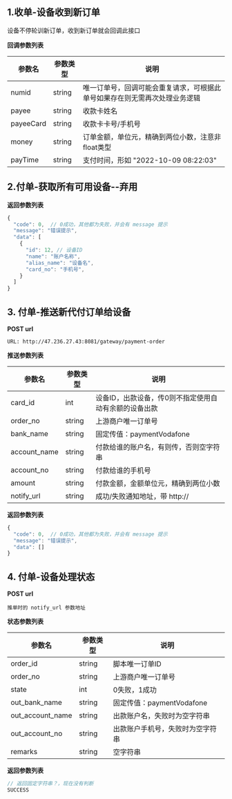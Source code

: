 ## 1.收单-设备收到新订单

设备不停轮训新订单，收到新订单就会回调此接口

**回调参数列表**

| 参数名 | 参数类型 | 说明 |
| -- | -- | -- |
| numid | string | 唯一订单号，回调可能会重复请求，可根据此单号如果存在则无需再次处理业务逻辑 |
| payee | string | 收款卡姓名 |
| payeeCard | string | 收款卡卡号/手机号 |
| money | string | 订单金额，单位元，精确到两位小数，注意非float类型 |
| payTime | string | 支付时间，形如 "2022-10-09 08:22:03" |


## 2.付单-获取所有可用设备--弃用


**返回参数列表**

```javascript
{
  "code": 0,  // 0成功，其他都为失败，并会有 message 提示
  "message": "错误提示",
  "data": [
    {
      "id": 12, // 设备ID
      "name": "账户名称",
      "alias_name": "设备名",
      "card_no": "手机号",
    }
  ]
}
```

## 3. 付单-推送新代付订单给设备

**POST url**

`URL: http://47.236.27.43:8081/gateway/payment-order`

**推送参数列表**

| 参数名 | 参数类型 | 说明 |
| -- | -- | -- |
| card_id | int | 设备ID，出款设备，传0则不指定使用自动有余额的设备出款 |
| order_no | string | 上游商户唯一订单号 |
| bank_name | string | 固定传值：paymentVodafone |
| account_name | string | 付款给谁的账户名，有则传，否则空字符串 |
| account_no | string | 付款给谁的手机号 |
| amount | string | 付款金额，金额单位元，精确到两位小数 |
| notify_url | string | 成功/失败通知地址，带 http://  |

**返回参数列表**

```javascript
{
  "code": 0,  // 0成功，其他都为失败，并会有 message 提示
  "message": "错误提示",
  "data": []
}
```

## 4. 付单-设备处理状态

**POST url**

`推单时的 notify_url 参数地址`

**状态参数列表**


| 参数名 | 参数类型 | 说明 |
| -- | -- | -- |
| order_id | string | 脚本唯一订单ID |
| order_no | string | 上游商户唯一订单号 |
| state | int | 0失败，1成功 |
| out_bank_name | string | 固定传值：paymentVodafone |
| out_account_name | string | 出款账户名，失败时为空字符串 |
| out_account_no | string | 出款账户手机号，失败时为空字符串 |
| remarks | string | 空字符串 |

**返回参数列表**

```javascript
// 返回固定字符串？，现在没有判断
SUCCESS
```

